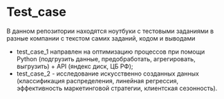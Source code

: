 # Test_case
В данном репозитории находятся ноутбуки с тестовыми заданиями в разные компании с текстом самих заданий, кодом и выводами
- test_case_1 направлен на оптимизацию процессов при помощи Python (подгрузить данные, предобработать, агрегировать, выгрузить) + API (яндекс диск,  ЦБ РФ); 
- test_case_2 - исследование искусственно созданных данных (классификация распределения, линейная регрессия, эффективность маркетинговой стратегии, клиентская сезонность).
